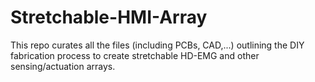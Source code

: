 # Stretchable-HMI-Array
This repo curates all the files (including PCBs, CAD,...) outlining the DIY fabrication process to create stretchable HD-EMG and other sensing/actuation arrays.
